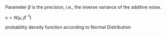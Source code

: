 Parameter $β$ is the precision, i.e., the inverse variance of the additive noise.

$x\propto N (\mu , \beta^{-1}  )$

probability density function according to Normal Distribution
